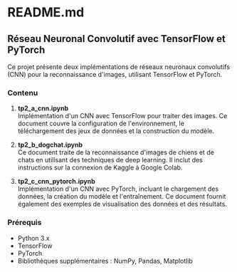 # README.md

## Réseau Neuronal Convolutif avec TensorFlow et PyTorch

Ce projet présente deux implémentations de réseaux neuronaux convolutifs (CNN) pour la reconnaissance d'images, utilisant TensorFlow et PyTorch.

### Contenu

1. **tp2_a_cnn.ipynb**  
   Implémentation d'un CNN avec TensorFlow pour traiter des images. Ce document couvre la configuration de l'environnement, le téléchargement des jeux de données et la construction du modèle.

2. **tp2_b_dogchat.ipynb**  
   Ce document traite de la reconnaissance d'images de chiens et de chats en utilisant des techniques de deep learning. Il inclut des instructions sur la connexion de Kaggle à Google Colab.

3. **tp2_c_cnn_pytorch.ipynb**  
   Implémentation d'un CNN avec PyTorch, incluant le chargement des données, la création du modèle et l'entraînement. Ce document fournit également des exemples de visualisation des données et des résultats.

### Prérequis

- Python 3.x
- TensorFlow
- PyTorch
- Bibliothèques supplémentaires : NumPy, Pandas, Matplotlib
